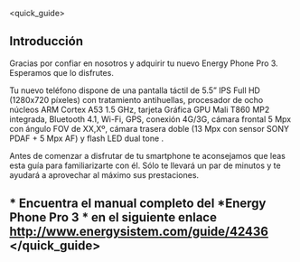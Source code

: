 <quick_guide>
## Introducción

Gracias por confiar en nosotros y adquirir tu nuevo Energy Phone Pro 3. Esperamos que lo disfrutes.

Tu nuevo teléfono dispone de una pantalla táctil de 5.5” IPS Full HD (1280x720 píxeles) con tratamiento antihuellas, procesador de ocho núcleos ARM Cortex A53 1.5 GHz, tarjeta Gráfica GPU Mali T860 MP2 integrada, Bluetooth 4.1, Wi-Fi, GPS, conexión 4G/3G, cámara frontal 5 Mpx con ángulo FOV de XX,Xº, cámara trasera doble (13 Mpx con sensor SONY PDAF + 5 Mpx AF) y flash LED dual tone .

Antes de comenzar a disfrutar de tu smartphone te aconsejamos que leas esta guía para familiarizarte con él. Sólo te llevará un par de minutos y te ayudará a aprovechar al máximo sus prestaciones.

## <unique> * Encuentra el manual completo del *Energy Phone Pro 3 * en el siguiente enlace  http://www.energysistem.com/guide/42436 </unique> </quick_guide>

